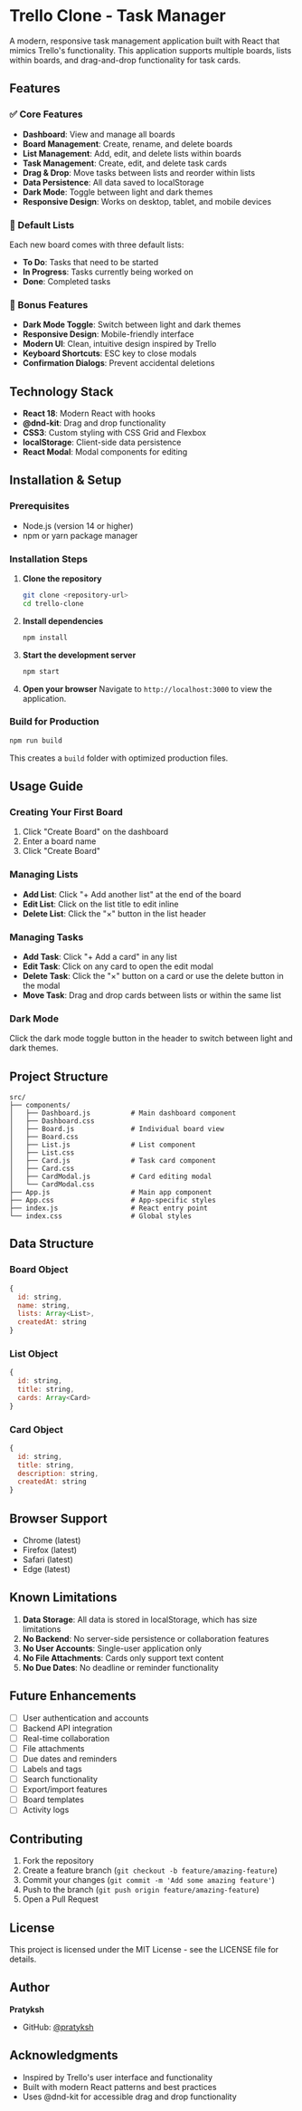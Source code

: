# Trello Clone - Task Manager

A modern, responsive task management application built with React that mimics Trello's functionality. This application supports multiple boards, lists within boards, and drag-and-drop functionality for task cards.

## Features

### ✅ Core Features
- **Dashboard**: View and manage all boards
- **Board Management**: Create, rename, and delete boards
- **List Management**: Add, edit, and delete lists within boards
- **Task Management**: Create, edit, and delete task cards
- **Drag & Drop**: Move tasks between lists and reorder within lists
- **Data Persistence**: All data saved to localStorage
- **Dark Mode**: Toggle between light and dark themes
- **Responsive Design**: Works on desktop, tablet, and mobile devices

### 🎯 Default Lists
Each new board comes with three default lists:
- **To Do**: Tasks that need to be started
- **In Progress**: Tasks currently being worked on
- **Done**: Completed tasks

### 🚀 Bonus Features
- **Dark Mode Toggle**: Switch between light and dark themes
- **Responsive Design**: Mobile-friendly interface
- **Modern UI**: Clean, intuitive design inspired by Trello
- **Keyboard Shortcuts**: ESC key to close modals
- **Confirmation Dialogs**: Prevent accidental deletions

## Technology Stack

- **React 18**: Modern React with hooks
- **@dnd-kit**: Drag and drop functionality
- **CSS3**: Custom styling with CSS Grid and Flexbox
- **localStorage**: Client-side data persistence
- **React Modal**: Modal components for editing

## Installation & Setup

### Prerequisites
- Node.js (version 14 or higher)
- npm or yarn package manager

### Installation Steps

1. **Clone the repository**
   ```bash
   git clone <repository-url>
   cd trello-clone
   ```

2. **Install dependencies**
   ```bash
   npm install
   ```

3. **Start the development server**
   ```bash
   npm start
   ```

4. **Open your browser**
   Navigate to `http://localhost:3000` to view the application.

### Build for Production

```bash
npm run build
```

This creates a `build` folder with optimized production files.

## Usage Guide

### Creating Your First Board
1. Click "Create Board" on the dashboard
2. Enter a board name
3. Click "Create Board"

### Managing Lists
- **Add List**: Click "+ Add another list" at the end of the board
- **Edit List**: Click on the list title to edit inline
- **Delete List**: Click the "×" button in the list header

### Managing Tasks
- **Add Task**: Click "+ Add a card" in any list
- **Edit Task**: Click on any card to open the edit modal
- **Delete Task**: Click the "×" button on a card or use the delete button in the modal
- **Move Task**: Drag and drop cards between lists or within the same list

### Dark Mode
Click the dark mode toggle button in the header to switch between light and dark themes.

## Project Structure

```
src/
├── components/
│   ├── Dashboard.js          # Main dashboard component
│   ├── Dashboard.css
│   ├── Board.js              # Individual board view
│   ├── Board.css
│   ├── List.js               # List component
│   ├── List.css
│   ├── Card.js               # Task card component
│   ├── Card.css
│   ├── CardModal.js          # Card editing modal
│   └── CardModal.css
├── App.js                    # Main app component
├── App.css                   # App-specific styles
├── index.js                  # React entry point
└── index.css                 # Global styles
```

## Data Structure

### Board Object
```javascript
{
  id: string,
  name: string,
  lists: Array<List>,
  createdAt: string
}
```

### List Object
```javascript
{
  id: string,
  title: string,
  cards: Array<Card>
}
```

### Card Object
```javascript
{
  id: string,
  title: string,
  description: string,
  createdAt: string
}
```

## Browser Support

- Chrome (latest)
- Firefox (latest)
- Safari (latest)
- Edge (latest)

## Known Limitations

1. **Data Storage**: All data is stored in localStorage, which has size limitations
2. **No Backend**: No server-side persistence or collaboration features
3. **No User Accounts**: Single-user application only
4. **No File Attachments**: Cards only support text content
5. **No Due Dates**: No deadline or reminder functionality

## Future Enhancements

- [ ] User authentication and accounts
- [ ] Backend API integration
- [ ] Real-time collaboration
- [ ] File attachments
- [ ] Due dates and reminders
- [ ] Labels and tags
- [ ] Search functionality
- [ ] Export/import features
- [ ] Board templates
- [ ] Activity logs

## Contributing

1. Fork the repository
2. Create a feature branch (`git checkout -b feature/amazing-feature`)
3. Commit your changes (`git commit -m 'Add some amazing feature'`)
4. Push to the branch (`git push origin feature/amazing-feature`)
5. Open a Pull Request

## License

This project is licensed under the MIT License - see the LICENSE file for details.

## Author

**Pratyksh**
- GitHub: [@pratyksh](https://github.com/pratyksh)

## Acknowledgments

- Inspired by Trello's user interface and functionality
- Built with modern React patterns and best practices
- Uses @dnd-kit for accessible drag and drop functionality
